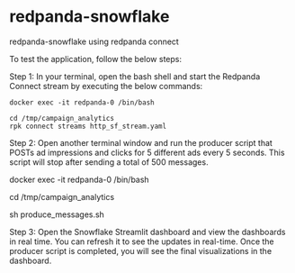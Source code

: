 # redpanda-snowflake
redpanda-snowflake using redpanda connect

To test the application, follow the below steps:

Step 1:
In your terminal, open the bash shell and start the Redpanda Connect stream by executing the below commands:

```docker exec -it redpanda-0 /bin/bash```

```
cd /tmp/campaign_analytics
rpk connect streams http_sf_stream.yaml
```


Step 2:
Open another terminal window and run the producer script that POSTs ad impressions and clicks for 5 different ads every 5 seconds. This script will stop after sending a total of 500 messages.

docker exec -it redpanda-0 /bin/bash

cd /tmp/campaign_analytics

sh produce_messages.sh


Step 3:
Open the Snowflake Streamlit dashboard and view the dashboards in real time. You can refresh it to see the updates in real-time. 
Once the producer script is completed, you will see the final visualizations in the dashboard.

